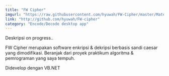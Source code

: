 ```yaml
---
title: "FW Cipher"
imgurl: "https://raw.githubusercontent.com/hyuwah/FW-Cipher/master/MaterialProject/res/ss_run.PNG"
link: "http://github.com/hyuwah/FW-cipher"
category: "Encode/Decode desktop app"
---
```

Deskripsi on progress..
<div class="progress">
      <div class="indeterminate"></div>
  </div>

FW Cipher merupakan software enkripsi & dekripsi berbasis sandi caesar yang dimodifikasi. Beranjak dari proyek praktikum algoritma & pemrograman yang saya tempuh.

Didevelop dengan VB.NET
